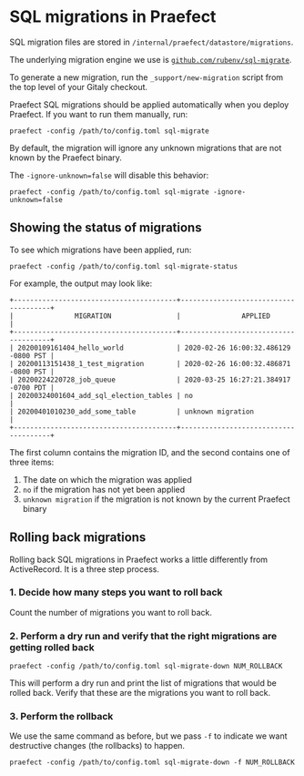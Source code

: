 # SQL migrations in Praefect

SQL migration files are stored in `/internal/praefect/datastore/migrations`.

The underlying migration engine we use is [`github.com/rubenv/sql-migrate`](https://github.com/rubenv/sql-migrate).

To generate a new migration, run the `_support/new-migration` script from the top level of your Gitaly checkout.

Praefect SQL migrations should be applied automatically when you deploy Praefect. If you want to run them manually, run:

```shell
praefect -config /path/to/config.toml sql-migrate
```

By default, the migration will ignore any unknown migrations that are
not known by the Praefect binary.

The `-ignore-unknown=false` will disable this behavior:

```shell
praefect -config /path/to/config.toml sql-migrate -ignore-unknown=false
```

## Showing the status of migrations

To see which migrations have been applied, run:

```shell
praefect -config /path/to/config.toml sql-migrate-status
```

For example, the output may look like:

```plaintext
+----------------------------------------+--------------------------------------+
|               MIGRATION                |               APPLIED                |
+----------------------------------------+--------------------------------------+
| 20200109161404_hello_world             | 2020-02-26 16:00:32.486129 -0800 PST |
| 20200113151438_1_test_migration        | 2020-02-26 16:00:32.486871 -0800 PST |
| 20200224220728_job_queue               | 2020-03-25 16:27:21.384917 -0700 PDT |
| 20200324001604_add_sql_election_tables | no                                   |
| 20200401010230_add_some_table          | unknown migration                    |
+----------------------------------------+--------------------------------------+
```

The first column contains the migration ID, and the second contains one of three items:

1. The date on which the migration was applied
1. `no` if the migration has not yet been applied
1. `unknown migration` if the migration is not known by the current Praefect binary

## Rolling back migrations

Rolling back SQL migrations in Praefect works a little differently
from ActiveRecord. It is a three step process.

### 1. Decide how many steps you want to roll back

Count the number of migrations you want to roll back.

### 2. Perform a dry run and verify that the right migrations are getting rolled back

```shell
praefect -config /path/to/config.toml sql-migrate-down NUM_ROLLBACK
```

This will perform a dry run and print the list of migrations that
would be rolled back. Verify that these are the migrations you want to
roll back.

### 3. Perform the rollback

We use the same command as before, but we pass `-f` to indicate we
want destructive changes (the rollbacks) to happen.

```shell
praefect -config /path/to/config.toml sql-migrate-down -f NUM_ROLLBACK
```
